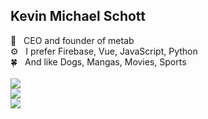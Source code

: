 ## Kevin Michael Schott

👔 &nbsp; CEO and founder of metab<br>
⚙️ &nbsp; I prefer Firebase, Vue, JavaScript, Python<br>
🍀 &nbsp; And like Dogs, Mangas, Movies, Sports<br>
<br>
[![](https://img.shields.io/badge/TikTok-000000?style=for-the-badge&logo=tiktok&logoColor=white)](https://www.tiktok.com/@metab.rocks)<br>
[![](https://img.shields.io/badge/LinkedIn-0077B5?style=for-the-badge&logo=linkedin&logoColor=white)](https://www.linkedin.com/in/kmschott)<br>
[![](https://img.shields.io/badge/Instagram-E4405F?style=for-the-badge&logo=instagram&logoColor=white)](https://www.instagram.com/metab.rocks)


<!-- Credits for the icon overview: https://github.com/alexandresanlim/Badges4-README.md-Profile -->

